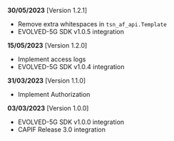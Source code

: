 **30/05/2023** [Version 1.2.1]
 - Remove extra whitespaces in `tsn_af_api.Template`
 - EVOLVED-5G SDK v1.0.5 integration

**15/05/2023** [Version 1.2.0]
 - Implement access logs
 - EVOLVED-5G SDK v1.0.4 integration

**31/03/2023** [Version 1.1.0]
 - Implement Authorization

**03/03/2023** [Version 1.0.0]
 - EVOLVED-5G SDK v1.0.0 integration
 - CAPIF Release 3.0 integration

